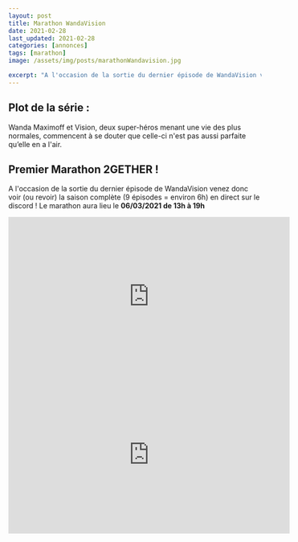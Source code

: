 ```yaml
---
layout: post
title: Marathon WandaVision
date: 2021-02-28
last_updated: 2021-02-28
categories: [annonces]
tags: [marathon]
image: /assets/img/posts/marathonWandavision.jpg

excerpt: "A l'occasion de la sortie du dernier épisode de WandaVision venez donc voir (ou revoir) la saison complète"
---
```


## Plot de la série :
Wanda Maximoff et Vision, deux super-héros menant une vie des plus normales, commencent à se douter que celle-ci n'est pas aussi parfaite qu’elle en a l'air.

## Premier Marathon 2GETHER !
A l'occasion de la sortie du dernier épisode de WandaVision venez donc voir (ou revoir) la saison complète (9 épisodes = environ 6h) en direct sur le discord !
Le marathon aura lieu le **06/03/2021 de 13h à 19h**

<div class="row">
<div class="col-6">
<iframe width="560" height="315" src="https://www.youtube.com/embed/bQCvUqWqivY" title="YouTube video player" frameborder="0" allow="accelerometer; autoplay; clipboard-write; encrypted-media; gyroscope; picture-in-picture" allowfullscreen>
</iframe>
</div>
<div class="col-6">
<iframe width="560" height="315" src="https://www.youtube.com/embed/bq5MiaocUxE" title="YouTube video player" frameborder="0" allow="accelerometer; autoplay; clipboard-write; encrypted-media; gyroscope; picture-in-picture" allowfullscreen></iframe>
</div>
</div>